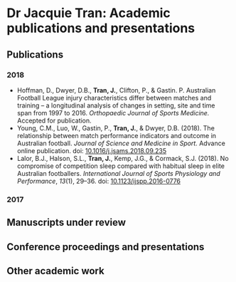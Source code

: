 # Dr Jacquie Tran: Academic publications and presentations

## Publications

### 2018

- Hoffman, D., Dwyer, D.B., **Tran, J.**, Clifton, P., & Gastin. P. Australian Football League injury characteristics differ between matches and training – a longitudinal analysis of changes in setting, site and time span from 1997 to 2016. _Orthopaedic Journal of Sports Medicine._ Accepted for publication.
- Young, C.M., Luo, W., Gastin, P., **Tran, J.**, & Dwyer, D.B. (2018). The relationship between match performance indicators and outcome in Australian football. _Journal of Science and Medicine in Sport._ Advance online publication. doi: [10.1016/j.jsams.2018.09.235](https://dx.doi.org/10.1016/j.jsams.2018.09.235)
- Lalor, B.J., Halson, S.L., **Tran, J.**, Kemp, J.G., & Cormack, S.J. (2018). No compromise of competition sleep compared with habitual sleep in elite Australian footballers. _International Journal of Sports Physiology and Performance_, _13_(1), 29–36. doi: [10.1123/ijspp.2016-0776](https://dx.doi.org/10.1123/ijspp.2016-0776)

### 2017


## Manuscripts under review


## Conference proceedings and presentations


## Other academic work
